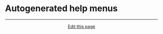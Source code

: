 # Autogenerated help menus

<hr>
<div style="text-align:center">
	<a class="edit-link" href="https://github.com/wcarhart/wcarhart.github.io/docs/autogenerated_help_menus.md" target="_blank"><i class="fas fa-edit"></i> Edit this page</a>
</div>
